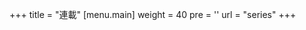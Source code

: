 +++
title = "連載"
[menu.main]
  weight = 40
  pre = '<i class="fas fa-fw fa-columns"></i>'
  url = "series"
+++
